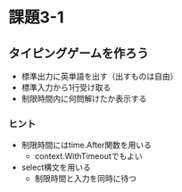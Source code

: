 # 課題3-1

## タイピングゲームを作ろう

- 標準出力に英単語を出す（出すものは自由）
- 標準入力から1行受け取る
- 制限時間内に何問解けたか表示する

### ヒント
- 制限時間にはtime.After関数を用いる
    - context.WithTimeoutでもよい
- select構文を用いる
    - 制限時間と入力を同時に待つ
